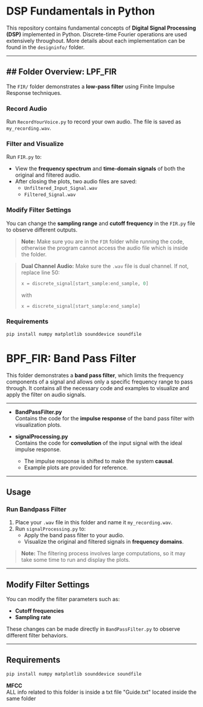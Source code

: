 # DSP Fundamentals in Python

This repository contains fundamental concepts of **Digital Signal Processing (DSP)** implemented in Python. Discrete-time Fourier operations are used extensively throughout. More details about each implementation can be found in the `designinfo/` folder.  

---

## ## Folder Overview: LPF_FIR

The `FIR/` folder demonstrates a **low-pass filter** using Finite Impulse Response techniques.

### Record Audio
Run `RecordYourVoice.py` to record your own audio. The file is saved as `my_recording.wav`.  

### Filter and Visualize
Run `FIR.py` to:  
- View the **frequency spectrum** and **time-domain signals** of both the original and filtered audio.  
- After closing the plots, two audio files are saved:  
  - `Unfiltered_Input_Signal.wav`  
  - `Filtered_Signal.wav`  

### Modify Filter Settings
You can change the **sampling range** and **cutoff frequency** in the `FIR.py` file to observe different outputs.

> **Note:** Make sure you are in the `FIR` folder while running the code, otherwise the program cannot access the audio file which is inside the folder.  

> **Dual Channel Audio:** Make sure the `.wav` file is dual channel. If not, replace line 50:  
> ```python
> x = discrete_signal[start_sample:end_sample, 0]
> ```  
> with  
> ```python
> x = discrete_signal[start_sample:end_sample]
> ```  

### Requirements
```bash
pip install numpy matplotlib sounddevice soundfile
```
# BPF_FIR: Band Pass Filter 

This folder demonstrates a **band pass filter**, which limits the frequency components of a signal and allows only a specific frequency range to pass through. It contains all the necessary code and examples to visualize and apply the filter on audio signals.  

---



- **BandPassFilter.py**  
  Contains the code for the **impulse response** of the band pass filter with visualization plots.

- **signalProcessing.py**  
  Contains the code for **convolution** of the input signal with the ideal impulse response.  
  - The impulse response is shifted to make the system **causal**.  
  - Example plots are provided for reference.  

---

## Usage

### Run Bandpass Filter
1. Place your `.wav` file in this folder and name it `my_recording.wav`.  
2. Run `signalProcessing.py` to:  
   - Apply the band pass filter to your audio.  
   - Visualize the original and filtered signals in  **frequency domains**.  

> **Note:** The filtering process involves large computations, so it may take some time to run and display the plots.  

---

## Modify Filter Settings
You can modify the filter parameters such as:  
- **Cutoff frequencies**  
- **Sampling rate**  

These changes can be made directly in `BandPassFilter.py` to observe different filter behaviors.

---

## Requirements
```bash
pip install numpy matplotlib sounddevice soundfile
```
**MFCC**  
ALL info related to this folder is inside a txt file "Guide.txt" located inside the same folder
